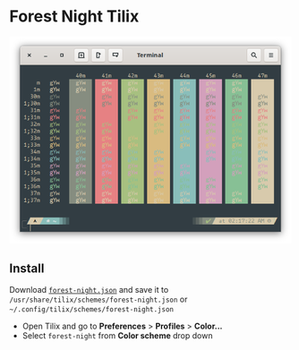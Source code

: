 # Forest Night Tilix

![colortest](./colortest.png)

## Install

Download [`forest-night.json`](https://raw.githubusercontent.com/sainnhe/forest-night/master/tilix/forest-night.json) and save it to `/usr/share/tilix/schemes/forest-night.json` or `~/.config/tilix/schemes/forest-night.json`

- Open Tilix and go to **Preferences** > **Profiles** > **Color...**
- Select `forest-night` from **Color scheme** drop down
